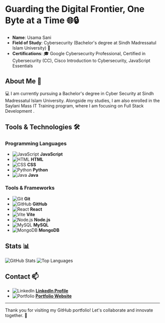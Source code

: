 # Guarding the Digital Frontier, One Byte at a Time 🌐🔒
- **Name**: Usama Sani
- **Field of Study**: Cybersecurity (Bachelor's degree at Sindh Madressatul Islam University) 🔐
- **Certifications**: 🎓 Google Cybersecurity Professional, Certified in Cybersecurity (CC), Cisco Introduction to Cybersecurity, JavaScript Essentials


## About Me 📘
💻 I am currently pursuing a Bachelor's degree in Cyber Security at Sindh Madressatul Islam University. Alongside my studies, I am also enrolled in the Saylani Mass IT Training program, where I am focusing on Full Stack Development .

## Tools & Technologies 🛠️
### Programming Languages
- ![JavaScript](https://img.shields.io/badge/-JavaScript-F7DF1E?logo=javascript&logoColor=black) **JavaScript**
- ![HTML](https://img.shields.io/badge/-HTML5-E34F26?logo=html5&logoColor=white) **HTML**
- ![CSS](https://img.shields.io/badge/-CSS3-1572B6?logo=css3&logoColor=white) **CSS**
- ![Python](https://img.shields.io/badge/-Python-3776AB?logo=python&logoColor=white) **Python**
- ![Java](https://img.shields.io/badge/-Java-007396?logo=java&logoColor=white) **Java**

### Tools & Frameworks
- ![Git](https://img.shields.io/badge/-Git-F05032?logo=git&logoColor=white) **Git**
- ![GitHub](https://img.shields.io/badge/-GitHub-181717?logo=github&logoColor=white) **GitHub**
- ![React](https://img.shields.io/badge/-React-61DAFB?logo=react&logoColor=black) **React**
- ![Vite](https://img.shields.io/badge/-Vite-646CFF?logo=vite&logoColor=white) **Vite**
- ![Node.js](https://img.shields.io/badge/-Node.js-339933?logo=node.js&logoColor=white) **Node.js**
- ![MySQL](https://img.shields.io/badge/-MySQL-4479A1?logo=mysql&logoColor=white) **MySQL**
- ![MongoDB](https://img.shields.io/badge/-MongoDB-47A248?logo=mongodb&logoColor=white) **MongoDB**

## Stats 📊
![GitHub Stats](https://github-readme-stats.vercel.app/api?username=UsamaSani&show_icons=true&theme=radical)
![Top Languages](https://github-readme-stats.vercel.app/api/top-langs/?username=UsamaSani&layout=compact&theme=radical)

## Contact 📫
- ![LinkedIn](https://img.shields.io/badge/-LinkedIn-0A66C2?logo=linkedin&logoColor=white) **[LinkedIn Profile](https://www.linkedin.com/in/usama-khanzada-5b6552240)**
- ![Portfolio](https://img.shields.io/badge/-Portfolio-FF5722?logo=web&logoColor=white) **[Portfolio Website](https://usamasani-soc-analyst.netlify.app/)**

---

Thank you for visiting my GitHub portfolio! Let's collaborate and innovate together. 🤝

